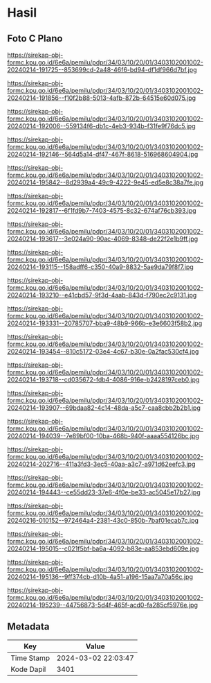 # Hasil

## Foto C Plano

https://sirekap-obj-formc.kpu.go.id/6e6a/pemilu/pdpr/34/03/10/20/01/3403102001002-20240214-191725--853699cd-2a48-46f6-bd94-df1df966d7bf.jpg

https://sirekap-obj-formc.kpu.go.id/6e6a/pemilu/pdpr/34/03/10/20/01/3403102001002-20240214-191856--f10f2b88-5013-4afb-872b-64515e60d075.jpg

https://sirekap-obj-formc.kpu.go.id/6e6a/pemilu/pdpr/34/03/10/20/01/3403102001002-20240214-192006--559134f6-db1c-4eb3-934b-f31fe9f76dc5.jpg

https://sirekap-obj-formc.kpu.go.id/6e6a/pemilu/pdpr/34/03/10/20/01/3403102001002-20240214-192146--564d5a14-df47-467f-8618-516968604904.jpg

https://sirekap-obj-formc.kpu.go.id/6e6a/pemilu/pdpr/34/03/10/20/01/3403102001002-20240214-195842--8d2939a4-49c9-4222-9e45-ed5e8c38a7fe.jpg

https://sirekap-obj-formc.kpu.go.id/6e6a/pemilu/pdpr/34/03/10/20/01/3403102001002-20240214-192817--6f1fd9b7-7403-4575-8c32-674af76cb393.jpg

https://sirekap-obj-formc.kpu.go.id/6e6a/pemilu/pdpr/34/03/10/20/01/3403102001002-20240214-193617--3e024a90-90ac-4069-8348-de22f2e1b9ff.jpg

https://sirekap-obj-formc.kpu.go.id/6e6a/pemilu/pdpr/34/03/10/20/01/3403102001002-20240214-193115--158adff6-c350-40a9-8832-5ae9da79f8f7.jpg

https://sirekap-obj-formc.kpu.go.id/6e6a/pemilu/pdpr/34/03/10/20/01/3403102001002-20240214-193210--e41cbd57-9f3d-4aab-843d-f790ec2c9131.jpg

https://sirekap-obj-formc.kpu.go.id/6e6a/pemilu/pdpr/34/03/10/20/01/3403102001002-20240214-193331--20785707-bba9-48b9-966b-e3e6603f58b2.jpg

https://sirekap-obj-formc.kpu.go.id/6e6a/pemilu/pdpr/34/03/10/20/01/3403102001002-20240214-193454--810c5172-03e4-4c67-b30e-0a2fac530cf4.jpg

https://sirekap-obj-formc.kpu.go.id/6e6a/pemilu/pdpr/34/03/10/20/01/3403102001002-20240214-193718--cd035672-fdb4-4086-916e-b2428197ceb0.jpg

https://sirekap-obj-formc.kpu.go.id/6e6a/pemilu/pdpr/34/03/10/20/01/3403102001002-20240214-193907--69bdaa82-4c14-48da-a5c7-caa8cbb2b2b1.jpg

https://sirekap-obj-formc.kpu.go.id/6e6a/pemilu/pdpr/34/03/10/20/01/3403102001002-20240214-194039--7e89bf00-10ba-468b-940f-aaaa554126bc.jpg

https://sirekap-obj-formc.kpu.go.id/6e6a/pemilu/pdpr/34/03/10/20/01/3403102001002-20240214-202716--411a3fd3-3ec5-40aa-a3c7-a971d62eefc3.jpg

https://sirekap-obj-formc.kpu.go.id/6e6a/pemilu/pdpr/34/03/10/20/01/3403102001002-20240214-194443--ce55dd23-37e6-4f0e-be33-ac5045e17b27.jpg

https://sirekap-obj-formc.kpu.go.id/6e6a/pemilu/pdpr/34/03/10/20/01/3403102001002-20240216-010152--972464a4-2381-43c0-850b-7baf01ecab7c.jpg

https://sirekap-obj-formc.kpu.go.id/6e6a/pemilu/pdpr/34/03/10/20/01/3403102001002-20240214-195015--c021f5bf-ba6a-4092-b83e-aa853ebd609e.jpg

https://sirekap-obj-formc.kpu.go.id/6e6a/pemilu/pdpr/34/03/10/20/01/3403102001002-20240214-195136--9ff374cb-d10b-4a51-a196-15aa7a70a56c.jpg

https://sirekap-obj-formc.kpu.go.id/6e6a/pemilu/pdpr/34/03/10/20/01/3403102001002-20240214-195239--44756873-5d4f-465f-acd0-fa285cf5976e.jpg


## Metadata

| Key        | Value               |
| ---------- | ------------------- |
| Time Stamp | 2024-03-02 22:03:47 |
| Kode Dapil | 3401                |



